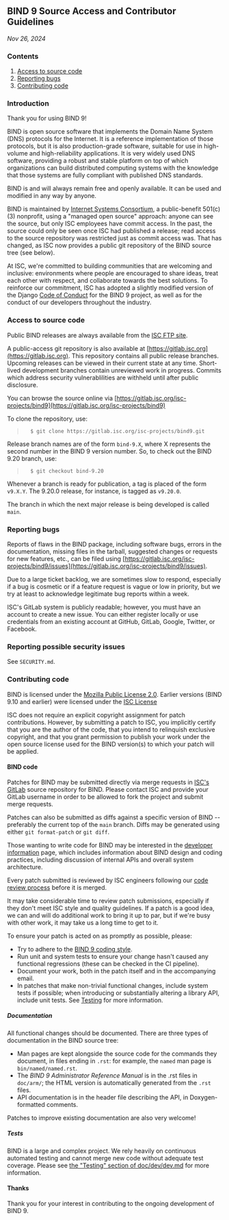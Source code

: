 <!--
Copyright (C) Internet Systems Consortium, Inc. ("ISC")

SPDX-License-Identifier: MPL-2.0

This Source Code Form is subject to the terms of the Mozilla Public
License, v. 2.0.  If a copy of the MPL was not distributed with this
file, you can obtain one at https://mozilla.org/MPL/2.0/.

See the COPYRIGHT file distributed with this work for additional
information regarding copyright ownership.
-->
## BIND 9 Source Access and Contributor Guidelines
*Nov 26, 2024*

### Contents

1. [Access to source code](#access)
1. [Reporting bugs](#bugs)
1. [Contributing code](#contrib)

### Introduction

Thank you for using BIND 9!

BIND is open source software that implements the Domain Name System (DNS)
protocols for the Internet. It is a reference implementation of those
protocols, but it is also production-grade software, suitable for use in
high-volume and high-reliability applications.  It is very
widely used DNS software, providing a robust and stable platform on top of
which organizations can build distributed computing systems with the
knowledge that those systems are fully compliant with published DNS
standards.

BIND is and will always remain free and openly available.  It can be
used and modified in any way by anyone.

BIND is maintained by [Internet Systems Consortium](https://www.isc.org),
a public-benefit 501(c)(3) nonprofit, using a "managed open source" approach:
anyone can see the source, but only ISC employees have commit access.
In the past, the source could only be seen once ISC had published
a release; read access to the source repository was restricted just
as commit access was.  That has changed, as ISC now provides a
public git repository of the BIND source tree (see below).

At ISC, we're committed to
building communities that are welcoming and inclusive: environments where people
are encouraged to share ideas, treat each other with respect, and collaborate
towards the best solutions. To reinforce our commitment, ISC
has adopted a slightly modified version of the Django
[Code of Conduct](https://gitlab.isc.org/isc-projects/bind9/-/blob/main/CODE_OF_CONDUCT.md)
for the BIND 9 project, as well as for the conduct of our developers throughout
the industry.

### <a name="access"></a>Access to source code

Public BIND releases are always available from the
[ISC FTP site](ftp://ftp.isc.org/isc/bind9).

A public-access git repository is also available at
[https://gitlab.isc.org](https://gitlab.isc.org).  This repository
contains all public release branches. Upcoming releases can be viewed in
their current state at any time.  Short-lived development branches
contain unreviewed work in progress.  Commits which address security
vulnerablilities are withheld until after public disclosure.

You can browse the source online via
[https://gitlab.isc.org/isc-projects/bind9](https://gitlab.isc.org/isc-projects/bind9)

To clone the repository, use:

>       $ git clone https://gitlab.isc.org/isc-projects/bind9.git

Release branch names are of the form `bind-9.X`, where X represents the second
number in the BIND 9 version number.  So, to check out the BIND 9.20
branch, use:

>       $ git checkout bind-9.20

Whenever a branch is ready for publication, a tag is placed of the
form `v9.X.Y`.  The 9.20.0 release, for instance, is tagged as `v9.20.0`.

The branch in which the next major release is being developed is called
`main`.

### <a name="bugs"></a>Reporting bugs

Reports of flaws in the BIND package, including software bugs, errors
in the documentation, missing files in the tarball, suggested changes
or requests for new features, etc., can be filed using
[https://gitlab.isc.org/isc-projects/bind9/issues](https://gitlab.isc.org/isc-projects/bind9/issues).

Due to a large ticket backlog, we are sometimes slow to respond,
especially if a bug is cosmetic or if a feature request is vague or
low in priority, but we try at least to acknowledge legitimate
bug reports within a week.

ISC's GitLab system is publicly readable; however, you must have
an account to create a new issue. You can either register locally or
use credentials from an existing account at GitHub, GitLab, Google,
Twitter, or Facebook.

### Reporting possible security issues

See `SECURITY.md`.

### <a name="contrib"></a>Contributing code

BIND is licensed under the
[Mozilla Public License 2.0](https://www.mozilla.org/en-US/MPL/2.0/).
Earlier versions (BIND 9.10 and earlier) were licensed under the
[ISC License](https://www.isc.org/licenses/)

ISC does not require an explicit copyright assignment for patch
contributions.  However, by submitting a patch to ISC, you implicitly
certify that you are the author of the code, that you intend to relinquish
exclusive copyright, and that you grant permission to publish your work
under the open source license used for the BIND version(s) to which your
patch will be applied.

#### <a name="bind"></a>BIND code

Patches for BIND may be submitted directly via merge requests in
[ISC's GitLab](https://gitlab.isc.org/isc-projects/bind9/) source repository for
BIND. Please contact ISC and provide your GitLab username in order to be allowed
to fork the project and submit merge requests.

Patches can also be submitted as diffs against a specific version of
BIND -- preferably the current top of the `main` branch.  Diffs may
be generated using either `git format-patch` or `git diff`.

Those wanting to write code for BIND may be interested in the
[developer information](doc/dev/dev.md) page, which includes information
about BIND design and coding practices, including discussion of internal
APIs and overall system architecture.

Every patch submitted is reviewed by ISC engineers following our
[code review process](doc/dev/dev.md#reviews) before it is merged.

It may take considerable time to review patch submissions, especially if
they don't meet ISC style and quality guidelines.  If a patch is a good
idea, we can and will do additional work to bring it up to par, but if
we're busy with other work, it may take us a long time to get to it.

To ensure your patch is acted on as promptly as possible, please:

* Try to adhere to the [BIND 9 coding style](doc/dev/style.md).
* Run unit and system tests to ensure your change hasn't caused any
  functional regressions (these can be checked in the CI pipeline).
* Document your work, both in the patch itself and in the
  accompanying email.
* In patches that make non-trivial functional changes, include system
  tests if possible; when introducing or substantially altering a
  library API, include unit tests. See [Testing](doc/dev/dev.md#testing)
  for more information.

##### Documentation

All functional changes should be documented. There are three types
of documentation in the BIND source tree:

* Man pages are kept alongside the source code for the commands
  they document, in files ending in `.rst`: for example, the
  `named` man page is `bin/named/named.rst`.
* The *BIND 9 Administrator Reference Manual* is in the .rst files in
  `doc/arm/`; the HTML version is automatically generated from
  the `.rst` files.
* API documentation is in the header file describing the API, in
  Doxygen-formatted comments.

Patches to improve existing documentation are also very welcome!

##### Tests

BIND is a large and complex project. We rely heavily on continuous
automated testing and cannot merge new code without adequate test coverage.
Please see [the "Testing" section of doc/dev/dev.md](doc/dev/dev.md#testing)
for more information.

#### Thanks

Thank you for your interest in contributing to the ongoing development
of BIND 9.
